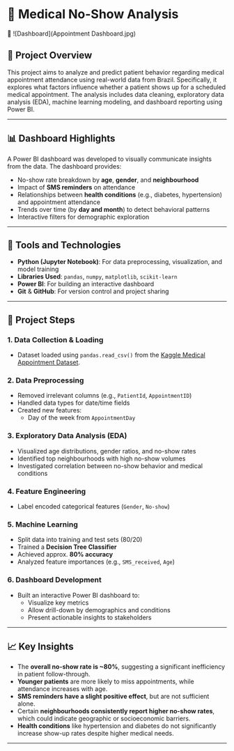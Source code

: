 # 🏥 Medical No-Show Analysis


📎 ![Dashboard](Appointment Dashboard.jpg)

## 📌 Project Overview

This project aims to analyze and predict patient behavior regarding medical appointment attendance using real-world data from Brazil. Specifically, it explores what factors influence whether a patient shows up for a scheduled medical appointment. The analysis includes data cleaning, exploratory data analysis (EDA), machine learning modeling, and dashboard reporting using Power BI.

---

## 📊 Dashboard Highlights

A Power BI dashboard was developed to visually communicate insights from the data. The dashboard provides:

- No-show rate breakdown by **age**, **gender**, and **neighbourhood**
- Impact of **SMS reminders** on attendance
- Relationships between **health conditions** (e.g., diabetes, hypertension) and appointment attendance
- Trends over time (by **day and month**) to detect behavioral patterns
- Interactive filters for demographic exploration

---

## 🧰 Tools and Technologies

- **Python (Jupyter Notebook)**: For data preprocessing, visualization, and model training
- **Libraries Used**: `pandas`, `numpy`, `matplotlib`, `scikit-learn`
- **Power BI**: For building an interactive dashboard
- **Git** & **GitHub**: For version control and project sharing

---

## 🧪 Project Steps

### 1. Data Collection & Loading
- Dataset loaded using `pandas.read_csv()` from the [Kaggle Medical Appointment Dataset](https://www.kaggle.com/joniarroba/noshowappointments).

### 2. Data Preprocessing
- Removed irrelevant columns (e.g., `PatientId`, `AppointmentID`)
- Handled data types for date/time fields
- Created new features: 
  - Day of the week from `AppointmentDay`

### 3. Exploratory Data Analysis (EDA)
- Visualized age distributions, gender ratios, and no-show rates
- Identified top neighbourhoods with high no-show volumes
- Investigated correlation between no-show behavior and medical conditions

### 4. Feature Engineering
- Label encoded categorical features (`Gender`, `No-show`)

### 5. Machine Learning
- Split data into training and test sets (80/20)
- Trained a **Decision Tree Classifier**
- Achieved approx. **80% accuracy**
- Analyzed feature importances (e.g., `SMS_received`, `Age`)

### 6. Dashboard Development
- Built an interactive Power BI dashboard to:
  - Visualize key metrics
  - Allow drill-down by demographics and conditions
  - Present actionable insights to stakeholders

---

## 📈 Key Insights

- The **overall no-show rate is ~80%**, suggesting a significant inefficiency in patient follow-through.
- **Younger patients** are more likely to miss appointments, while attendance increases with age.
- **SMS reminders have a slight positive effect**, but are not sufficient alone.
- Certain **neighbourhoods consistently report higher no-show rates**, which could indicate geographic or socioeconomic barriers.
- **Health conditions** like hypertension and diabetes do not significantly increase show-up rates despite higher medical needs.

---